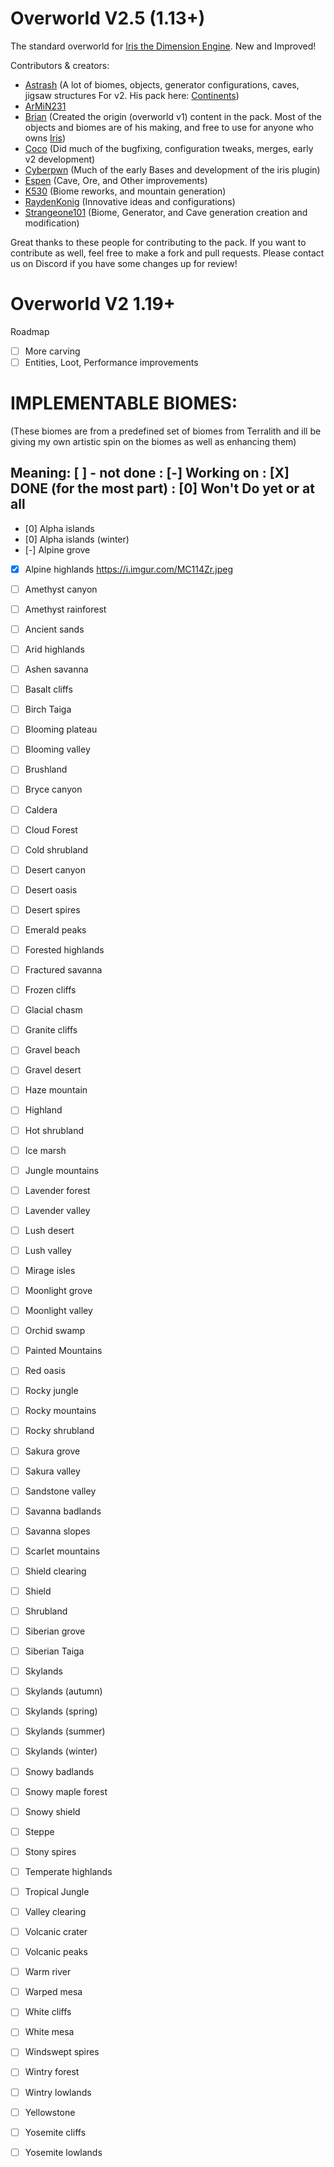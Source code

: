 # Overworld V2.5  (1.13+)
The standard overworld for [Iris the Dimension Engine](https://www.spigotmc.org/resources/iris-world-gen-the-dimension-engine.84586/). New and Improved!


Contributors & creators:
- [Astrash](https://github.com/Astrashh) (A lot of biomes, objects, generator configurations, caves, jigsaw structures For v2. His pack here: [Continents](https://github.com/Astrashh/Continents))
- [ArMiN231](https://github.com/ArMiN231)
- [Brian](https://github.com/NextdoorPsycho) (Created the origin (overworld v1) content in the pack. Most of the objects and biomes are of his making, and free to use for anyone who owns [Iris](https://www.spigotmc.org/resources/iris-world-gen-the-dimension-engine.84586/))
- [Coco](https://github.com/CocoTheOwner/) (Did much of the bugfixing, configuration tweaks, merges, early v2 development)
- [Cyberpwn](https://github.com/cyberpwnn) (Much of the early Bases and development of the iris plugin)
- [Espen](https://github.com/espen96) (Cave, Ore, and Other improvements)
- [K530](https://github.com/K530-hub) (Biome reworks, and mountain generation)
- [RaydenKonig](https://github.com/RaydenKonig) (Innovative ideas and configurations)
- [Strangeone101](https://github.com/StrangeOne101) (Biome, Generator, and Cave generation creation and modification)

Great thanks to these people for contributing to the pack.
If you want to contribute as well, feel free to make a fork and pull requests.
Please contact us on Discord if you have some changes up for review!


# Overworld V2  1.19+
Roadmap
- [ ] More carving
- [ ] Entities, Loot, Performance improvements

# IMPLEMENTABLE BIOMES: 
(These biomes are from a predefined set of biomes from Terralith and ill be giving my own artistic spin on the biomes as well as enhancing them)
## Meaning: [ ] - not done : [-] Working on : [X] DONE (for the most part) : [0] Won't Do yet or at all
- [0] Alpha islands
- [0] Alpha islands (winter)
- [-] Alpine grove 
- [X] Alpine highlands https://i.imgur.com/MC114Zr.jpeg 
- [ ] Amethyst canyon
- [ ] Amethyst rainforest
- [ ] Ancient sands
- [ ] Arid highlands
- [ ] Ashen savanna
- [ ] Basalt cliffs
- [ ] Birch Taiga
- [ ] Blooming plateau
- [ ] Blooming valley
- [ ] Brushland
- [ ] Bryce canyon
- [ ] Caldera
- [ ] Cloud Forest
- [ ] Cold shrubland
- [ ] Desert canyon
- [ ] Desert oasis
- [ ] Desert spires
- [ ] Emerald peaks
- [ ] Forested highlands
- [ ] Fractured savanna
- [ ] Frozen cliffs
- [ ] Glacial chasm
- [ ] Granite cliffs
- [ ] Gravel beach
- [ ] Gravel desert
- [ ] Haze mountain
- [ ] Highland
- [ ] Hot shrubland
- [ ] Ice marsh
- [ ] Jungle mountains
- [ ] Lavender forest
- [ ] Lavender valley
- [ ] Lush desert
- [ ] Lush valley
- [ ] Mirage isles
- [ ] Moonlight grove
- [ ] Moonlight valley
- [ ] Orchid swamp
- [ ] Painted Mountains
- [ ] Red oasis
- [ ] Rocky jungle
- [ ] Rocky mountains
- [ ] Rocky shrubland
- [ ] Sakura grove
- [ ] Sakura valley
- [ ] Sandstone valley
- [ ] Savanna badlands
- [ ] Savanna slopes
- [ ] Scarlet mountains
- [ ] Shield clearing
- [ ] Shield
- [ ] Shrubland
- [ ] Siberian grove
- [ ] Siberian Taiga
- [ ] Skylands
- [ ] Skylands (autumn)
- [ ] Skylands (spring)
- [ ] Skylands (summer)
- [ ] Skylands (winter)
- [ ] Snowy badlands
- [ ] Snowy maple forest
- [ ] Snowy shield
- [ ] Steppe
- [ ] Stony spires
- [ ] Temperate highlands
- [ ] Tropical Jungle
- [ ] Valley clearing
- [ ] Volcanic crater
- [ ] Volcanic peaks
- [ ] Warm river
- [ ] Warped mesa
- [ ] White cliffs
- [ ] White mesa
- [ ] Windswept spires
- [ ] Wintry forest
- [ ] Wintry lowlands
- [ ] Yellowstone
- [ ] Yosemite cliffs
- [ ] Yosemite lowlands



